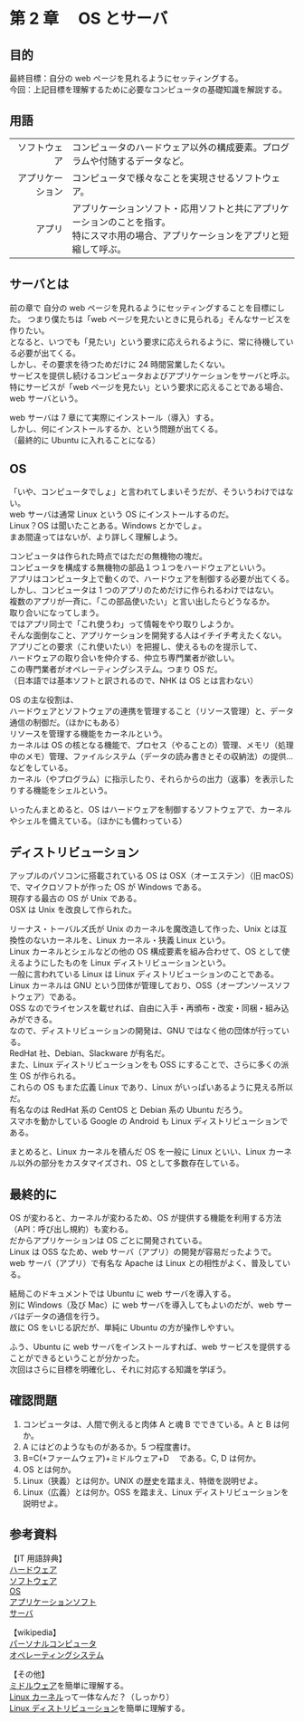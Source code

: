 # 第 2 章　 OS とサーバ

## 目的

最終目標：自分の web ページを見れるようにセッティングする。  
今回：上記目標を理解するために必要なコンピュータの基礎知識を解説する。

## 用語

|                  |                                                                                                                                         |
| ---------------: | :-------------------------------------------------------------------------------------------------------------------------------------- |
|     ソフトウェア | コンピュータのハードウェア以外の構成要素。プログラムや付随するデータなど。                                                              |
| アプリケーション | コンピュータで様々なことを実現させるソフトウェア。                                                                                      |
|           アプリ | アプリケーションソフト・応用ソフトと共にアプリケーションのことを指す。<br> 特にスマホ用の場合、アプリケーションをアプリと短縮して呼ぶ。 |

## サーバとは

前の章で 自分の web ページを見れるようにセッティングすることを目標にした。
つまり僕たちは「web ページを見たいときに見られる」そんなサービスを作りたい。  
となると、いつでも「見たい」という要求に応えられるように、常に待機している必要が出てくる。  
しかし、その要求を待つためだけに 24 時間営業したくない。  
サービスを提供し続けるコンピュータおよびアプリケーションをサーバと呼ぶ。  
特にサービスが「web ページを見たい」という要求に応えることである場合、web サーバという。

web サーバは 7 章にて実際にインストール（導入）する。  
しかし、何にインストールするか、という問題が出てくる。  
（最終的に Ubuntu に入れることになる）

## OS

「いや、コンピュータでしょ」と言われてしまいそうだが、そういうわけではない。  
web サーバは通常 Linux という OS にインストールするのだ。  
Linux？OS は聞いたことある。Windows とかでしょ。  
まあ間違ってはないが、より詳しく理解しよう。

コンピュータは作られた時点ではただの無機物の塊だ。  
コンピュータを構成する無機物の部品１つ１つをハードウェアといいう。  
アプリはコンピュータ上で動くので、ハードウェアを制御する必要が出てくる。  
しかし、コンピュータは 1 つのアプリのためだけに作られるわけではない。  
複数のアプリが一斉に、「この部品使いたい」と言い出したらどうなるか。  
取り合いになってしまう。  
ではアプリ同士で「これ使うわ」って情報をやり取りしようか。  
そんな面倒なこと、アプリケーションを開発する人はイチイチ考えたくない。  
アプリごとの要求（これ使いたい）を把握し、使えるものを提示して、  
ハードウェアの取り合いを仲介する、仲立ち専門業者が欲しい。  
この専門業者がオペレーティングシステム。つまり OS だ。  
（日本語では基本ソフトと訳されるので、NHK は OS とは言わない）

OS の主な役割は、  
ハードウェアとソフトウェアの連携を管理すること（リソース管理）と、データ通信の制御だ。（ほかにもある）  
リソースを管理する機能をカーネルという。  
カーネルは OS の核となる機能で、プロセス（やることの）管理、メモリ（処理中のメモ）管理、ファイルシステム（データの読み書きとその収納法）の提供…などをしている。  
カーネル（やプログラム）に指示したり、それらからの出力（返事）を表示したりする機能をシェルという。

いったんまとめると、OS はハードウェアを制御するソフトウェアで、カーネルやシェルを備えている。（ほかにも備わっている）

## ディストリビューション

アップルのパソコンに搭載されている OS は OSX（オーエステン）（旧 macOS）で、マイクロソフトが作った OS が Windows である。  
現存する最古の OS が Unix である。  
OSX は Unix を改良して作られた。

リーナス・トーバルズ氏が Unix のカーネルを魔改造して作った、Unix とは互換性のないカーネルを、Linux カーネル・狭義 Linux という。  
Linux カーネルとシェルなどの他の OS 構成要素を組み合わせて、OS として使えるようにしたものを Linux ディストリビューションという。  
一般に言われている Linux は Linux ディストリビューションのことである。  
Linux カーネルは GNU という団体が管理しており、OSS（オープンソースソフトウェア）である。  
OSS なのでライセンスを載せれば、自由に入手・再頒布・改変・同梱・組み込みができる。  
なので、ディストリビューションの開発は、GNU ではなく他の団体が行っている。  
RedHat 社、Debian、Slackware が有名だ。  
また、Linux ディストリビューションをも OSS にすることで、さらに多くの派生 OS が作られる。  
これらの OS もまた広義 Linux であり、Linux がいっぱいあるように見える所以だ。  
有名なのは RedHat 系の CentOS と Debian 系の Ubuntu だろう。  
スマホを動かしている Google の Android も Linux ディストリビューションである。

まとめると、Linux カーネルを積んだ OS を一般に Linux といい、Linux カーネル以外の部分をカスタマイズされ、OS として多数存在している。

## 最終的に

OS が変わると、カーネルが変わるため、OS が提供する機能を利用する方法（API：呼び出し規約）も変わる。  
だからアプリケーションは OS ごとに開発されている。  
Linux は OSS なため、web サーバ（アプリ）の開発が容易だったようで。  
web サーバ（アプリ）で有名な Apache は Linux との相性がよく、普及している。

結局このドキュメントでは Ubuntu に web サーバを導入する。  
別に Windows（及び Mac）に web サーバを導入してもよいのだが、web サーバはデータの通信を行う。  
故に OS をいじる訳だが、単純に Ubuntu の方が操作しやすい。

ふう、Ubuntu に web サーバをインストールすれば、web サービスを提供することができるということが分かった。  
次回はさらに目標を明確化し、それに対応する知識を学ぼう。

## 確認問題

1. コンピュータは、人間で例えると肉体 A と魂 B でできている。A と B は何か。
2. A にはどのようなものがあるか。5 つ程度書け。
3. B=C(+ファームウェア)+ミドルウェア+D 　である。C, D は何か。
4. OS とは何か。
5. Linux（狭義）とは何か。UNIX の歴史を踏まえ、特徴を説明せよ。
6. Linux（広義）とは何か。OSS を踏まえ、Linux ディストリビューションを説明せよ。

## 参考資料

【IT 用語辞典】  
[ハードウェア](https://e-words.jp/w/%E3%83%8F%E3%83%BC%E3%83%89%E3%82%A6%E3%82%A7%E3%82%A2.html "ハードウェアとは")  
[ソフトウェア](https://e-words.jp/w/%E3%82%BD%E3%83%95%E3%83%88%E3%82%A6%E3%82%A7%E3%82%A2.html "ソフトウェアとは")  
[OS](https://e-words.jp/w/OS.html "OSとは")  
[アプリケーションソフト](https://e-words.jp/w/%E3%82%A2%E3%83%97%E3%83%AA%E3%82%B1%E3%83%BC%E3%82%B7%E3%83%A7%E3%83%B3%E3%82%BD%E3%83%95%E3%83%88.html "アプリケーションソフトとは")  
[サーバ](https://e-words.jp/w/%E3%82%B5%E3%83%BC%E3%83%90.html "サーバとは")

【wikipedia】  
[パーソナルコンピュータ](https://ja.wikipedia.org/wiki/%E3%83%91%E3%83%BC%E3%82%BD%E3%83%8A%E3%83%AB%E3%82%B3%E3%83%B3%E3%83%94%E3%83%A5%E3%83%BC%E3%82%BF#%E3%82%BD%E3%83%95%E3%83%88%E3%82%A6%E3%82%A7%E3%82%A2 "パーソナルコンピュータ#ソフトウェア")  
[オペレーティングシステム](https://ja.wikipedia.org/wiki/%E3%82%AA%E3%83%9A%E3%83%AC%E3%83%BC%E3%83%86%E3%82%A3%E3%83%B3%E3%82%B0%E3%82%B7%E3%82%B9%E3%83%86%E3%83%A0 "オペレーティングシステム")

【その他】  
[ミドルウェア](https://wa3.i-3-i.info/word178.html "分かりそうで-ミドルウェア")を簡単に理解する。  
[Linux カーネル](https://qiita.com/uguis410/items/17ec1e447e9716bfdca7 "qiita-Linuxカーネルって一体なんだ？")って一体なんだ？（しっかり）  
[Linux ディストリビューション](https://www.pc-koubou.jp/magazine/18202 "Linuxをインストールするポイント")を簡単に理解する。
